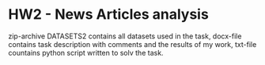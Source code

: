 # HW2 - News Articles analysis
zip-archive DATASETS2 contains all datasets used in the task,
docx-file contains task description with comments and the results of my work,
txt-file countains python script written to solv the task.
